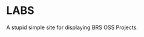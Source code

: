 LABS
===
A stupid simple site for displaying BRS OSS Projects.

<!---
### Run it locally

```bash
$ curl -LOk https://github.com/maxatbrs/unixtimestampme/archive/master.zip
$ unzip master.zip
$ mv unixtimestampme-master/ my-project;
$ cd my-project;
$ python -m SimpleHTTPServer 8000
```

Browse to http://localhost:8000 to see it in action!

--->
